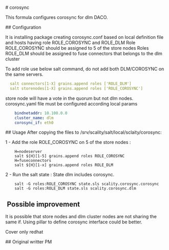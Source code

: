# corosync

This formula configures corosync for dlm DACO.

## Configuration

It is installing package creating corosync.conf based on local definition file and hosts having role ROLE_COROSYNC and ROLE_DLM
Role ROLE_COROSYNC should be assigned to 5 of the store nodes 
Roles ROLE_DLM should be assigned to fuse connectors that belongs to the dlm cluster

To add role use below salt command, do not add both DLM/COROSYNC on the same servers.
```yaml
  salt connectors[1-X] grains.append roles ['ROLE_DLM'] 
  salt storenodes[1-X] grains.append roles ['ROLE_COROSYNC']
```

store node will have a vote in the quorum but not dlm nodes.  
corosync.yaml file must be configured according local params

```yaml
	bindnetaddr: 10.100.0.0 
	cluster_name: dlm
	corosync_if: eth0
```

## Usage 
After copying the files to /srv/scality/salt/local/sclaity/corosync:

1 - Add the role ROLE_COROSYNC on 5 of the store nodes :
```shell
	H=nodeserver
	salt ${H}[1-5] grains.append roles ROLE_COROSYNC
	H=fuseconnectors
	salt ${H}[1-x] grains.append roles ROLE_DLM
```

2 - Run the salt state :
State dlm includes corosync.
```shell
	salt -G roles:ROLE_COROSYNC state.sls scality.corosync.corosync
	salt -G roles:ROLE_DLM state.sls scality.corosync.dlm
```

##  Possible improvement
It is possible that store nodes and dlm cluster nodes are not sharing the same if.
Using pillar to define corosync interface could be better.

Cover only redhat 

## Original writter
PM
